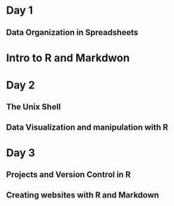 # Day 1

## Data Organization in Spreadsheets



# Intro to R and Markdwon



# Day 2

## The Unix Shell


## Data Visualization and manipulation with R



# Day 3

## Projects and Version Control in R


## Creating websites with R and Markdown
